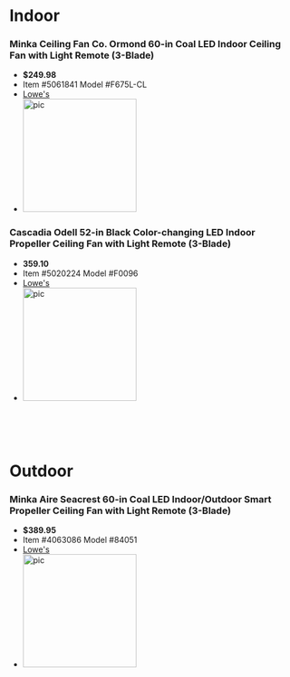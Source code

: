 # **Indoor**
### Minka Ceiling Fan Co.  Ormond 60-in Coal LED Indoor Ceiling Fan with Light Remote (3-Blade)
- **$249.98**
- Item #5061841 Model #F675L-CL
- [Lowe's](https://www.lowes.com/pd/a/5002071981)
- <img src="https://mobileimages.lowes.com/productimages/20d90bd9-d433-4501-836f-79de5b4f524c/44088789.jpg" alt="pic" width="200"/>


### Cascadia  Odell 52-in Black Color-changing LED Indoor Propeller Ceiling Fan with Light Remote (3-Blade)
- **359.10**
- Item #5020224 Model #F0096
- [Lowe's](https://www.lowes.com/pd/a/5013202991)
- <img src="https://mobileimages.lowes.com/productimages/f6f3aaa6-7e9d-4945-adf7-bbee7a3a68b9/46360143.jpg" alt="pic" width="200"/>

<br>
<br>
<br>

# **Outdoor**
### Minka Aire  Seacrest 60-in Coal LED Indoor/Outdoor Smart Propeller Ceiling Fan with Light Remote (3-Blade)
- **$389.95**
- Item #4063086 Model #84051
- [Lowe's](https://www.lowes.com/pd/a/5013316985)
- <img src="https://mobileimages.lowes.com/productimages/a91b0f3e-e696-452c-93e4-3902ad771bf0/47749569.jpg?size=pdhism" alt="pic" width="200">